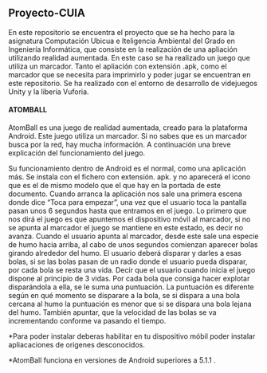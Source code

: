 ## Proyecto-CUIA

En este repositorio se encuentra el proyecto que se ha hecho para la asignatura Computación Ubicua e Iteligencia Ambiental del Grado en Ingeniería Informática, que consiste en la realización de una apliación utilizando realidad aumentada. En este caso se ha realizado un juego que utiliza un marcador. Tanto el apliación con extensión .apk, como el marcador que se necesita para imprimirlo y poder jugar se encuentran en este repositorio. Se ha realizado con el entorno de desarrollo de videjuegos Unity y la libería Vuforia.

#### ATOMBALL

AtomBall es una juego de realidad aumentada, creado para la plataforma Android. Este juego utiliza un marcador. Si no sabes que es un marcador busca por la red, hay mucha información. A continuación una breve explicación del funcionamiento del juego. 

 Su funcionamiento dentro de Android es el normal, como una aplicación más. Se instala con el fichero con extensión. apk. y no aparecerá el icono que es el de mismo modelo que el que hay en la portada de este documento. Cuando arranca la aplicación nos sale una primera escena donde dice “Toca para empezar”, una vez que el usuario toca la pantalla pasan unos 6 segundos hasta que entramos en el juego. Lo primero que nos dirá el juego es que apuntemos el dispositivo móvil al marcador, si no se apunta al marcador el juego se mantiene en este estado, es decir no avanza. Cuando el usuario apunta al marcador, desde este sale una especie de humo hacia arriba, al cabo de unos segundos comienzan aparecer bolas girando alrededor del humo. El usuario deberá disparar y darles a esas bolas, si se las bolas pasan de un radio donde el usuario pueda disparar, por cada bola se resta una vida. Decir que el usuario cuando inicia el juego dispone al principio de 3 vidas. Por cada bola que consiga hacer explotar disparándola a ella, se le suma una puntuación. La puntuación es diferente según en qué momento se disparare a la bola, se si dispara a una bola cercana al humo la puntuación es menor que si se dispara una bola lejana del humo. También apuntar, que la velocidad de las bolas se va incrementando conforme va pasando el tiempo. 
  
  *Para poder instalar deberas habilitar en tu dispositivo móbil poder instalar apliacaciones de origenes desconocidos.
  
  *AtomBall funciona en versiones de Android superiores a 5.1.1 .
